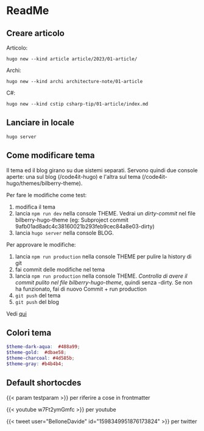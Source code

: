 # ReadMe

## Creare articolo

Articolo:

```plaintext
hugo new --kind article article/2023/01-article/
```

Archi:

```plaintext
hugo new --kind archi architecture-note/01-article
```

C#:

```plaintext
hugo new --kind cstip csharp-tip/01-article/index.md
```

## Lanciare in locale

```plaintext
hugo server
```


## Come modificare tema

Il tema ed il blog girano su due sistemi separati. Servono quindi due console aperte: una sul blog (/code4it-hugo) e l'altra sul tema (/code4it-hugo/themes/bilberry-theme).

Per fare le modifiche come test:

1. modifica il tema
2. lancia `npm run dev` nella console THEME. Vedrai un *dirty-commit* nel file bilberry-hugo-theme (eg: Subproject commit 9afb01ad8adc4c38160021b293feb9cec84a8e03-dirty)
3. lancia `hugo server` nella console BLOG.

Per approvare le modifiche:

1. lancia `npm run production` nella console THEME per pulire la history di git
2. fai commit delle modifiche nel tema
3. lancia `npm run production` nella console THEME. *Controlla di avere il commit pulito nel file bilberry-hugo-theme*, quindi senza -dirty. Se non ha funzionato, fai di nuovo Commit + run production
4. `git push` del tema
5. `git push` del blog


Vedi [qui](https://github.com/code4it-dev/c4it-hugo/pull/4)

## Colori tema

```scss
$theme-dark-aqua:  #488a99;
$theme-gold:  #dbae58;
$theme-charcoal: #4d585b;
$theme-gray: #b4b4b4;
```

## Default shortocdes

{{< param testparam >}} per riferire a cose in frontmatter

{{< youtube w7Ft2ymGmfc >}} per youtube

{{< tweet user="BelloneDavide" id="1598349951876173824" >}} per twitter